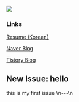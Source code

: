<a href="https://solved.ac/profile/kokodak"><img src="https://github-readme-solvedac-hyp3rflow.vercel.app/api/?handle=kokodak"></a><br>

### Links

[Resume (Korean)](https://kokodak.notion.site/SEUNG-YONG-LEE-f813ea0535224e3aad33cf623ed46d6e)

[Naver Blog](https://blog.naver.com/raylee00)

[Tistory Blog](https://kokodakadokok.tistory.com/)
## New Issue: hello
this is my first issue
\n---\n
